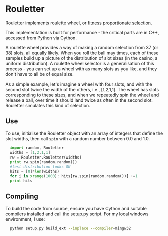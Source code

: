 Rouletter
=========

Rouletter implements roulette wheel, or [fitness proportionate selection](http://en.wikipedia.org/wiki/Fitness_proportionate_selection). 

This implementation is built for performance - the critical parts are in C++, accessed from Python via Cython.

A roulette wheel provides a way of making a random selection from 37 (or 38) slots, all equally likely. When you roll the ball may times, each of these samples build up a picture of the distribution of slot sizes (in the casino, a uniform distribution). A roulette wheel selector is a generalisation of this process - you can set up a wheel with as many slots as you like, and they don't have to all be of equal size.

As a simple example, let's imagine a wheel with four slots, and with the second slot twice the width of the others, i.e., [1,2,1,1]. The wheel has slots corresponding to these sizes, and when we repeatedly spin the wheel and release a ball, over time it should land twice as often in the second slot. Rouletter simulates this kind of selection.

Use
---

To use, initialise the Rouletter object with an array of integers that define the 
slot widths, then call `spin` with a random number between 0.0 and 1.0.

```python
  import random, Rouletter
  widths = [1,2,1,1]
  rw = Rouletter.Rouletter(widths)
  print rw.spin(random.random())
  #test distribution looks OK
  hits = [0]*len(widths)
  for i in xrange(1000): hits[rw.spin(random.random())] +=1
  print hits
```


Compiling
---------

To build the code from source, ensure you have Cython and suitable compilers installed and call the setup.py script. For my local windows environment, I use:

```bash
  python setup.py build_ext --inplace --compiler=mingw32
```

